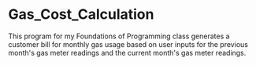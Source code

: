 # Gas_Cost_Calculation
This program for my Foundations of Programming class generates a customer bill for monthly gas usage based on user inputs for the previous month's gas meter readings and the current month's gas meter readings.
